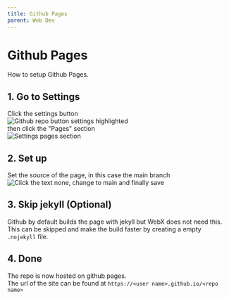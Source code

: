 ```yaml
---
title: Github Pages
parent: Web Dev
---
```

# Github Pages

How to setup Github Pages.

## 1. Go to Settings

Click the settings button\
![Github repo button settings highlighted](settings.png)\
then click the "Pages" section\
![Settings pages section](pages.png)

## 2. Set up

Set the source of the page, in this case the main branch\
![Click the text none, change to main and finally save](setup.png)

## 3. Skip jekyll (Optional)

Github by default builds the page with jekyll but WebX does not need this.\
This can be skipped and make the build faster by creating a empty `.nojekyll` file.

## 4. Done

The repo is now hosted on github pages.\
The url of the site can be found at `https://<user name>.github.io/<repo name>`
